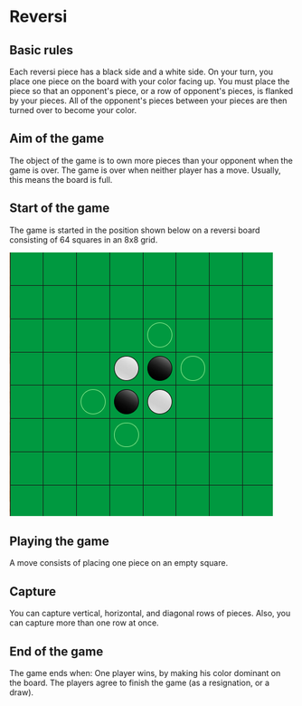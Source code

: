 # Reversi

## Basic rules
Each reversi piece has a black side and a white side. On your turn, you place one piece on the board with your color facing up. You must place the piece so that an opponent's piece, or a row of opponent's pieces, is flanked by your pieces. All of the opponent's pieces between your pieces are then turned over to become your color.

## Aim of the game
The object of the game is to own more pieces than your opponent when the game is over. The game is over when neither player has a move. Usually, this means the board is full.

## Start of the game
The game is started in the position shown below on a reversi board consisting of 64 squares in an 8x8 grid.

![Start of game](./images/startOfGame.png)

## Playing the game
A move consists of placing one piece on an empty square.

## Capture
You can capture vertical, horizontal, and diagonal rows of pieces. Also, you can capture more than one row at once.

## End of the game

The game ends when:
One player wins, by making his color dominant on the board.
The players agree to finish the game (as a resignation, or a draw).
